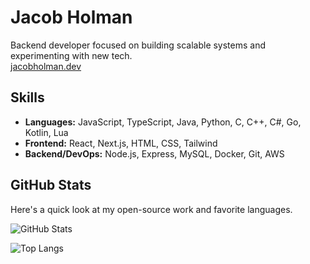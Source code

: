 # Jacob Holman

Backend developer focused on building scalable systems and experimenting with new tech.  
[jacobholman.dev](https://jacobholman.dev)

## Skills

- **Languages:** JavaScript, TypeScript, Java, Python, C, C++, C#, Go, Kotlin, Lua
- **Frontend:** React, Next.js, HTML, CSS, Tailwind
- **Backend/DevOps:** Node.js, Express, MySQL, Docker, Git, AWS

## GitHub Stats

Here's a quick look at my open-source work and favorite languages.

![GitHub Stats](https://github-readme-stats.vercel.app/api?username=JacobHolman&show_icons=true&theme=github_dark)

![Top Langs](https://github-readme-stats.vercel.app/api/top-langs/?username=JacobHolman&layout=compact&theme=github_dark)
